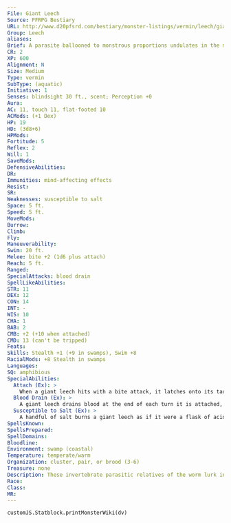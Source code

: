 ```yaml
---
File: Giant Leech
Source: PFRPG Bestiary
URL: http://www.d20pfsrd.com/bestiary/monster-listings/vermin/leech/giant-leech
Group: Leech
aliases: 
Brief: A parasite ballooned to monstrous proportions undulates in the muck, its circular maw a spiral of teeth.
CR: 2
XP: 600
Alignment: N
Size: Medium
Type: vermin
SubType: (aquatic)
Initiative: 1
Senses: blindsight 30 ft., scent; Perception +0
Aura: 
AC: 11, touch 11, flat-footed 10
ACMods: (+1 Dex)
HP: 19
HD: (3d8+6)
HPMods: 
Fortitude: 5
Reflex: 2
Will: 1
SaveMods: 
DefensiveAbilities: 
DR: 
Immunities: mind-affecting effects
Resist: 
SR: 
Weaknesses: susceptible to salt
Space: 5 ft.
Speed: 5 ft.
MoveMods: 
Burrow: 
Climb: 
Fly: 
Maneuverability: 
Swim: 20 ft.
Melee: bite +2 (1d6 plus attach)
Reach: 5 ft.
Ranged: 
SpecialAttacks: blood drain
SpellLikeAbilities: 
STR: 11
DEX: 12
CON: 14
INT: -
WIS: 10
CHA: 1
BAB: 2
CMB: +2 (+10 when attached)
CMD: 13 (can't be tripped)
Feats: 
Skills: Stealth +1 (+9 in swamps), Swim +8
RacialMods: +8 Stealth in swamps
Languages: 
SQ: amphibious
SpecialAbilities:
  Attach (Ex): >
    When a giant leech hits with a bite attack, it latches onto its target and automatically grapples. The giant leech loses its Dexterity bonus to AC and has an AC of 10, but holds on with great tenacity and automatically inflicts bite damage each round. A giant leech has a +8 racial bonus to maintain its grapple on a foe once it is attached. An attached giant leech can be struck with a weapon or grappled itself-if its prey manages to win a grapple check or Escape Artist check against it, the giant leech is removed.
  Blood Drain (Ex): >
    A giant leech drains blood at the end of each turn it is attached, inflicting 1 point of Strength and Constitution damage.
  Susceptible to Salt (Ex): >
    A handful of salt burns a giant leech as if it were a flask of acid, causing 1d6 points of damage per use.
SpellsKnown: 
SpellsPrepared: 
SpellDomains: 
Bloodline: 
Environment: swamp (coastal)
Temperature: temperate/warm
Organization: cluster, pair, or brood (3-6)
Treasure: none
Description: These invertebrate parasitic relatives of the worm lurk in stagnant or slow-moving water, waiting for a suitable host.
Race: 
Class: 
MR: 
---
```

```dataviewjs
customJS.Statblock.printMonsterWiki(dv)
```
